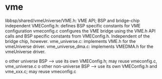vme
===

libbsp/shared/vmeUniverse/VME.h: VME API; BSP and bridge-chip independent
VMEConfig.h:    defines BSP specific constants for VME configuration
vmeconfig.c     configures the VME bridge using the VME.h API calls
                and BSP specific constants from VMEConfig.h.
                Independent of the bridge chip, however.
vme_universe.c: implements VME.h for the vmeUniverse driver.
vme_universe_dma.c: implements VMEDMA.h for the vmeUniverse driver.

o  other universe BSP     --> use its own VMEConfig.h; may reuse vmeconfig.c, vme_universe.c
o  other non-universe BSP --> use its own VMEConfig.h and vme_xxx.c; may reuse vmeconfig.c
